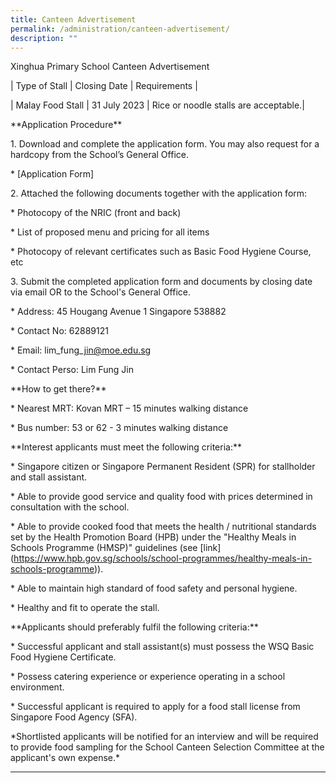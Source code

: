 ```yaml
---
title: Canteen Advertisement
permalink: /administration/canteen-advertisement/
description: ""
---
```

Xinghua Primary School Canteen Advertisement

| Type of Stall | Closing Date | Requirements |

| Malay Food Stall | 31 July 2023 | Rice or noodle stalls are acceptable.|

\*\*Application Procedure\*\*

1\. Download and complete the application form. You may also request for a hardcopy from the School’s General Office.

\* \[Application Form\]

2\. Attached the following documents together with the application form:

\* Photocopy of the NRIC (front and back)

\* List of proposed menu and pricing for all items

\* Photocopy of relevant certificates such as Basic Food Hygiene Course, etc

3\. Submit the completed application form and documents by closing date via email OR to the School's General Office.

\* Address: 45 Hougang Avenue 1 Singapore 538882

\* Contact No: 62889121

\* Email: lim\_fung\_jin@moe.edu.sg

\* Contact Perso: Lim Fung Jin

\*\*How to get there?\*\*

\* Nearest MRT: Kovan MRT – 15 minutes walking distance

\* Bus number: 53 or 62 - 3 minutes walking distance

\*\*Interest applicants must meet the following criteria:\*\*

\* Singapore citizen or Singapore Permanent Resident (SPR) for stallholder and stall assistant.

\* Able to provide good service and quality food with prices determined in consultation with the school.

\* Able to provide cooked food that meets the health / nutritional standards set by the Health Promotion Board (HPB) under the "Healthy Meals in Schools Programme (HMSP)" guidelines (see \[link\](https://www.hpb.gov.sg/schools/school-programmes/healthy-meals-in-schools-programme)).

\* Able to maintain high standard of food safety and personal hygiene.

\* Healthy and fit to operate the stall.

\*\*Applicants should preferably fulfil the following criteria:\*\*

\* Successful applicant and stall assistant(s) must possess the WSQ Basic Food Hygiene Certificate.

\* Possess catering experience or experience operating in a school environment.

\* Successful applicant is required to apply for a food stall license from Singapore Food Agency (SFA).

\*Shortlisted applicants will be notified for an interview and will be required to provide food sampling for the School Canteen Selection Committee at the applicant's own expense.\*

* * *

